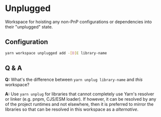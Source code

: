 # Unplugged

Workspace for hoisting any non-PnP configurations or dependencies into their "unplugged" state. 

## Configuration

```sh
yarn workspace unplugged add -[D]E library-name
```

## Q & A

__Q:__ What's the difference between `yarn unplug library-name` and _this_ workspace?

__A:__ Use `yarn unplug` for libraries that cannot completely use Yarn's resolver or linker (e.g. pnpm, CJS/ESM loader). If however, it can be resolved by any of the project runtimes and not elsewhere, then it is preferred to mirror the libraries so that can be resolved in this workspace as a _alternative_.
